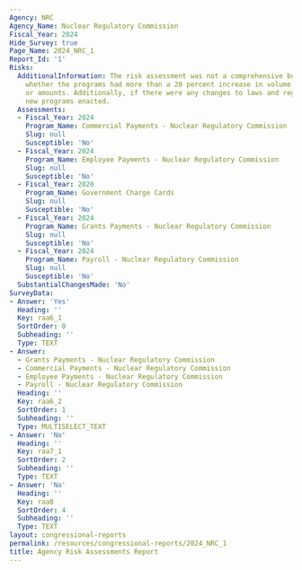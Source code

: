 ```yaml
---
Agency: NRC
Agency_Name: Nuclear Regulatory Commission
Fiscal_Year: 2024
Hide_Survey: true
Page_Name: 2024_NRC_1
Report_Id: '1'
Risks:
  AdditionalInformation: The risk assessment was not a comprehensive but assessed
    whether the programs had more than a 20 percent increase in volume of transactions
    or amounts. Additionally, if there were any changes to laws and regulations and/or
    new programs enacted.
  Assessments:
  - Fiscal_Year: 2024
    Program_Name: Commercial Payments - Nuclear Regulatory Commission
    Slug: null
    Susceptible: 'No'
  - Fiscal_Year: 2024
    Program_Name: Employee Payments - Nuclear Regulatory Commission
    Slug: null
    Susceptible: 'No'
  - Fiscal_Year: 2020
    Program_Name: Government Charge Cards
    Slug: null
    Susceptible: 'No'
  - Fiscal_Year: 2024
    Program_Name: Grants Payments - Nuclear Regulatory Commission
    Slug: null
    Susceptible: 'No'
  - Fiscal_Year: 2024
    Program_Name: Payroll - Nuclear Regulatory Commission
    Slug: null
    Susceptible: 'No'
  SubstantialChangesMade: 'No'
SurveyData:
- Answer: 'Yes'
  Heading: ''
  Key: raa6_1
  SortOrder: 0
  Subheading: ''
  Type: TEXT
- Answer:
  - Grants Payments - Nuclear Regulatory Commission
  - Commercial Payments - Nuclear Regulatory Commission
  - Employee Payments - Nuclear Regulatory Commission
  - Payroll - Nuclear Regulatory Commission
  Heading: ''
  Key: raa6_2
  SortOrder: 1
  Subheading: ''
  Type: MULTISELECT_TEXT
- Answer: 'No'
  Heading: ''
  Key: raa7_1
  SortOrder: 2
  Subheading: ''
  Type: TEXT
- Answer: 'No'
  Heading: ''
  Key: raa8
  SortOrder: 4
  Subheading: ''
  Type: TEXT
layout: congressional-reports
permalink: /resources/congressional-reports/2024_NRC_1
title: Agency Risk Assessments Report
---
```

